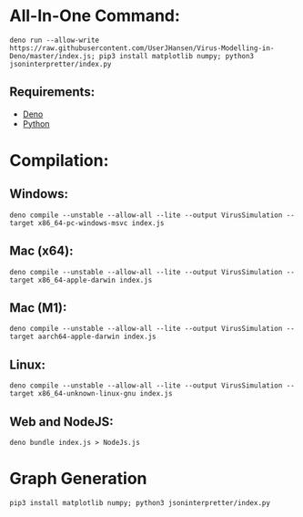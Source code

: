 # All-In-One Command: 

    deno run --allow-write https://raw.githubusercontent.com/UserJHansen/Virus-Modelling-in-Deno/master/index.js; pip3 install matplotlib numpy; python3 jsoninterpretter/index.py

## Requirements: 
- [Deno](https://github.com/denoland/deno/releases/)
- [Python](https://www.python.org/downloads/release/latest)

# Compilation: 

## Windows:

    deno compile --unstable --allow-all --lite --output VirusSimulation --target x86_64-pc-windows-msvc index.js

## Mac (x64):

    deno compile --unstable --allow-all --lite --output VirusSimulation --target x86_64-apple-darwin index.js
    
## Mac (M1):

    deno compile --unstable --allow-all --lite --output VirusSimulation --target aarch64-apple-darwin index.js

## Linux:

    deno compile --unstable --allow-all --lite --output VirusSimulation --target x86_64-unknown-linux-gnu index.js

## Web and NodeJS:
   
    deno bundle index.js > NodeJs.js


# Graph Generation

    pip3 install matplotlib numpy; python3 jsoninterpretter/index.py
